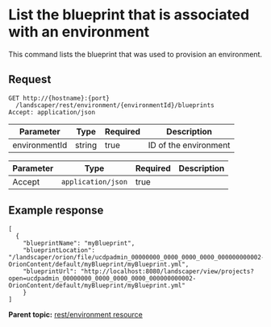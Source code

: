 # List the blueprint that is associated with an environment

This command lists the blueprint that was used to provision an environment.

## Request

```
GET http://{hostname}:{port}
  /landscaper/rest/environment/{environmentId}/blueprints
Accept: application/json

```

|Parameter|Type|Required|Description|
|---------|----|--------|-----------|
|environmentId|string|true|ID of the environment|

|Parameter|Type|Required|Description|
|---------|----|--------|-----------|
|Accept|`application/json`|true| |

## Example response

```
[
  {
    "blueprintName": "myBlueprint",
    "blueprintLocation": "/landscaper/orion/file/ucdpadmin_00000000_0000_0000_0000_000000000002-OrionContent/default/myBlueprint/myBlueprint.yml",
    "blueprintUrl": "http://localhost:8080/landscaper/view/projects?open=ucdpadmin_00000000_0000_0000_0000_000000000002-OrionContent/default/myBlueprint/myBlueprint.yml"
    }
]
```

**Parent topic:** [rest/environment resource](../../com.edt.api.doc/topics/rest_environment_.md)

